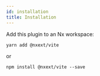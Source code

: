 ```yaml
---
id: installation
title: Installation
---
```


Add this plugin to an Nx workspace:

```
yarn add @nxext/vite
```

or

```
npm install @nxext/vite --save
```
